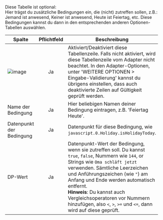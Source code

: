 Diese Tabelle ist optional:
<br>Hier trägst du zusätzliche Bedingungen ein, die (nicht) zutreffen sollen, z.B.: Jemand ist anwesend, Keiner ist anwesend, Heute ist Feiertag, etc. Diese Bedingungen kannst du dann in den entsprechenden anderen Optionen-Tabellen auswählen.

| Spalte   |  Pflichtfeld |  Beschreibung |
|----------|:------------:|-------|
| ![image](https://github.com/Mic-M/ioBroker.smartcontrol/blob/master/admin/doc-md/img/check_box-24px.svg?raw=true) |  Ja          | Aktiviert/Deaktiviert diese Tabellenzeile. Falls nicht aktiviert, wird diese Tabellenzeile vom Adapter nicht beachtet. In den Adapter-Optionen, unter 'WEITERE OPTIONEN > Eingabe-Validierung' kannst du übrigens einstellen, dass auch deaktivierte Zeilen auf Gültigkeit geprüft werden. |
| Name der Bedingung | Ja | Hier beliebigen Namen deiner Bedingung eintragen, z.B. 'Feiertag Heute'. |
| Datenpunkt der Bedingung | Ja | Datenpunkt für diese Bedingung, wie `javascript.0.Holiday.isHolidayToday`. |
| DP-Wert | Ja | Datenpunkt-Wert der Bedingung, wenn sie zutreffen soll. Du kannst `true`, `false`, Nummern wie `144`, or Strings wie `Oma schläft jetzt` verwenden. Sämtliche Leerzeichen und Anführungszeichen (wie `"`) am Anfang und Ende werden automatisch entfernt. <br>**Hinweis**: Du kannst auch Vergleichsoperatoren vor Nummern hinzufügen, also `<`, `>`, `>=` und `<=`, dann wird auf diese geprüft. |

